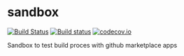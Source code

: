 # sandbox

[![Build Status](https://travis-ci.org/hackorama/sandbox.svg?branch=master)](https://travis-ci.org/hackorama/sandbox)
[![Build status](https://ci.appveyor.com/api/projects/status/8od7dnl1hsofrk2r?svg=true)](https://ci.appveyor.com/project/hackorama/sandbox)
[![codecov.io](https://codecov.io/github/hackorama/sandbox/coverage.svg?branch=master)](https://codecov.io/github/hackorama/sandbox?branch=master)

Sandbox to test build proces with github marketplace apps 
